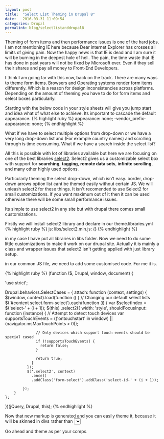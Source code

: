 ```yaml
---
layout: post
title:  "Select List Theming in Drupal 8"
date:   2016-03-31 11:09:54
categories: Drupal
permalink: blog/selectlistanddrupal8
---
```


Theming of form items and then performance issues is one of the hard jobs. I am not mentioning IE here because Dear internet Explorer has crosses all limits of giving pain. Now the happy news is that IE is dead and I am sure it will be burning in the deepest hole of hell. The pain, the time waste that IE has done in past years will not be fixed by Microsoft ever. Even if they sell their shares and pay all money to Front-End Developers. 

I think I am going far with this now, back on the track. There are many ways to theme form items. Browsers and Operating systems render form items differently. Which is a reason for design inconsistencies across platforms. Depending on the amount of theming you have to do for form items and select boxes particularly.

Starting with the below code in your style sheets will give you jump start and idea what of what else to achieve. Its important to cascade the default appearance.
{% highlight ruby %}
appearance: none;
-vendor_prefix-appearance: none;
{% endhighlight %}

What if we have to select multiple options from drop-down or we have a very long drop-down list and (For example country names) and scrolling through is time consuming. What if we have a search inside the select list?

All this is possible with lot of libraries available but here we are focusing on one of the best libraries [select2](https://select2.github.io). Select2 gives us a customizable select box with support for <b>searching</b>, <b>tagging</b>, <b>remote data sets</b>, <b>infinite scrolling</b>, and many other highly used options.

Particularly theming the select drop-down, which isn't easy. border, drop-down arrows option list cant be themed easily without certain JS. We will unleash select2 for these things. It isn't recomended to use Select2 for small customizations. If you want maximum out of it then it can be used otherwise there will be some small performance issues.

Its simple to use select2 in any site but with drupal there comes small customizations.

Firstly we will install select2 library and declare in our theme.libraries.yml
{% highlight ruby %}
 js:
   libs/select2.min.js: {}
  {% endhighlight %}
  
 in my case I have put all libraries in libs folder. Now we need to do some little customizations to make it work on our drupal site. Actually it is mainly a class and wrapper issues that select2 isn't getting applied with just library setup.
 
 in our common JS file, we need to add some customised code. For me it is.
 
 
{% highlight ruby %}
(function ($, Drupal, window, document) {

  'use strict';

  Drupal.behaviors.SelectCases = {
    attach: function (context, settings) {
      $(window, context).load(function () {
      // Changing our default select lists
            $('#content select.form-select').each(function (i) {
              var $selectIndex = $('select-' + (i + 1));
              $(this)
              .select2({
                width: 'style',
                shouldFocusInput: function (instance) {
                  // Attempt to detect touch devices
                  var supportsTouchEvents = (('ontouchstart' in window) ||
                  (navigator.msMaxTouchPoints > 0));
      
                  // Only devices which support touch events should be special cased
                  if (!supportsTouchEvents) {
                    return false;
                  }
      
                  return true;
                }
              });
              $('.select2', context)
                .once()
                .addClass('form-select').addClass('select-id-' + (i + 1));
      
            });
        }
    };
            
 })(jQuery, Drupal, this);
  {% endhighlight %}
  
Now that new markup is generated and you can easily theme it, because it will be skinned in divs rather than <select>.

Go ahead and theme as per your comps.